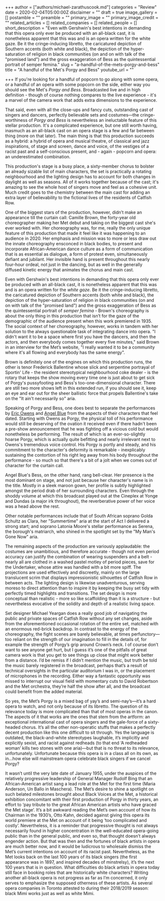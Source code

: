 +++
author = ["authors/michael-zarathuscook.md"]
categories = "Review"
date = 2020-02-04T05:00:00Z
disclaimer = ""
draft = true
image_gallery = []
postamble = ""
preamble = ""
primary_image = ""
primary_image_credit = ""
related_articles = []
related_companies = []
related_people = []
short_description = "Even with Gershwin's best intentions in demanding that this opera only ever be produced with an all-black cast, it is nonetheless apparent that this was and is an opera written for the white gaze. Be it the cringe-inducing libretto, the caricatured depiction of Southern accents (both white and black), the depiction of the hyper-saturation of religion in black communities (on and on with talk of the \"promised land\") and the gross exaggeration of Bess as the quintessential portrait of semper femina."
slug = "a-handful-of-the-mets-porgy-and-bess"
title = "A handful of the Met's Porgy and Bess"
youtube_url = ""

+++
If you're looking for a handful of popcorn to go along with some opera, or a handful of an opera with some popcorn on the side, either way you should see the Met's _Porgy and Bess_. Broadcasted live and in high definition - though of course nothing compares to the live experience - it's a marvel of the camera work that adds extra dimensions to the experience.

That said, even with all the close-ups and fancy cuts, outstanding cast of singers and dancers, perfectly believable sets and costumes—the cringe-worthiness of _Porgy and Bess_ is nevertheless an ineluctable feature of this stellar production. It's a complicated experience, but one still worth having, inasmuch as an all-black cast on an opera stage is a few and far between thing (more on that later). The main thing is that this production succeeds as a hybrid: a hybrid of opera and musical theatre, of classical and jazz inspirations, of stage and screen, dance and voice, of the vestiges of a racist past and a self-conscious present, and - again - popcorn and opera: an underestimated combination.

This production's stage is a busy place, a sixty-member chorus to bolster an already sizable list of main characters, the set is practically a rotating neighbourhood and the lighting design has to account for both changes in daylight as well as seasons. All of it works together because of the cast; it's amazing to see the whole host of singers move and feel as a cohesive unit. Much credit goes to the chemistry between the main cast for adding an extra layer of believability to the fictional lives of the residents of Catfish Row.

One of the biggest stars of the production, however, didn’t make an appearance till the curtain call: Camille Brown, the forty-year old choreographer making her Met debut and taking on the biggest cast she's ever worked with. Her choreography was, for me, really the only unique feature of this production that made it feel like it was happening to an audience in 2020. Her emphasis and mission was to more or less draw out the innate choreography ensconced in black bodies, to present and incorporate African-American dance culture as a form of communication that is as essential as dialogue, a form of protest even, simultaneously defiant and jubilant. Her invisible hand is present throughout this nearly four-hour ordeal, not just in the dancing, but as well in the generally diffused kinetic energy that animates the chorus and main cast.

Even with Gershwin's best intentions in demanding that this opera only ever be produced with an all-black cast, it is nonetheless apparent that this was and is an opera written for the _white gaze_. Be it the cringe-inducing libretto, the caricatured depiction of Southern accents (both white and black), the depiction of the hyper-saturation of religion in black communities (on and on with talk of the "promised land") and the gross exaggeration of Bess as the quintessential portrait of _semper femina_ - Brown's choreography is about the only thing in this production that isn’t for the gaze of the demographic of the audience present when this work premiered in 1935. The social context of her choreography, however, works in tandem with her solution to the always questionable task of integrating dance into opera. "I didn't want it to be a space where first you have the dancers, and then the actors, and then everybody comes together every five minutes," said Brown in an interview for the Met’s website, "I really wanted it to be a community where it's all flowing and everybody has the same energy".

Brown is definitely one of the engines on which this production runs, the other is tenor Frederick Ballentine whose slick and serpentine portrayal of Sportin' Life - the resident stereotypical neighbourhood coke dealer - is the rotary that keeps the show moving every time one is just about to get sick of Porgy's pussyfooting and Bess's too-one-dimensional character. There are still two more shows left in this extended run, if you should see it, keep an eye and ear out for the sheer ballistic force that propels Ballentine's take on the "It ain't necessarily so" aria.

Speaking of Porgy and Bess, one does best to separate the performances by [Eric Owens](/scene/people/eric-owens/) and [Angel Blue](/spotlight-on-angel-blue/) from the aspects of their characters that feel dated. Starting with Owens as Porgy, the physical toll of his performance would still be deserving of the ovation it received even if there hadn't been a pre-show announcement that he was fighting off a vicious cold but would nonetheless be performing. The result of which is an ever-so-slightly hoarse Porgy, which is actually quite befitting and nearly irrelevant next to Owens's tremendous voice control. His Porgy is portly and steady, and his commitment to the character's deformity is remarkable - inexplicably sustaining the contortion of his right leg away from his body throughout the performance - so much so that there's a bit of a jolt when we comes out of character for the curtain call.

Angel Blue's Bess, on the other hand, rang bell-clear. Her presence is the most dominant on stage, and not just because her character's name is in the title. Mostly in a sleek maroon gown, her profile is subtly highlighted amongst the period drab of her surrounding characters. Even through the shoddy volume at which this broadcast played out at the Cineplex at Yonge and Dundas (a major irk throughout), the reverberative power of her voice was a head above the rest.

Other notable performances include that of South African soprano Golda Schultz as Clara, her "Summertime" aria at the start of Act I delivered a strong start; and soprano Latonia Moore's stellar performance as Serena, the borough's matriarch, who shined in the spotlight set by the "My Man's Gone Now" aria.

The remaining aspects of the production are variously applaudable: the costumes are unambitious, and therefore accurate - though not even period accuracy can justify the combination of wearing suspenders and a belt - nearly all are clothed in a washed pastel motley of period pieces, save for the Undertaker, whose attire was handled with a bit more spiff. The projections are used effectively and discreetly, mainly on the large translucent scrim that displays impressionistic silhouettes of Catfish Row in between acts. The lighting design is likewise unadventurous, serving moreso to direct attention than to inspire it by keeping the busy set tidy with perfectly timed highlights and transitions. The set design is more conceptual than realistic - more so like scaffolding than it is a structure - but nevertheless evocative of the solidity and depth of a realistic living space. 

Set designer Michael Yeargan does a really good job of navigating the public and private spaces of Catfish Row without any set changes, aside from the aforementioned occasional rotation of the entire set, matched with an enormous red-brick backdrop. In contrast to the  energy of the choreography, the fight scenes are barely believable, at times perfunctory—too reliant on the strength of our imagination to fill in the details of, for example the strength of Porgy’s grip around Crown’s neck. I of course don’t want to see anyone get hurt, but I guess it’s one of the pitfalls of great camera work is that you get to see things up close that might work better from a distance. I’d be remiss if I didn’t mention the music, but truth be told the music barely registered in the broadcast, perhaps that’s a result of technical oversights in the particular auditorium I was in, or the placement of microphones in the recording. Either way a fantastic opportunity was missed to interrupt our visual field with momentary cuts to David Robertson and the Met orchestra, they’re half the show after all, and the broadcast could benefit from the added material.

So yes, the Met’s Porgy is a mixed bag of yay’s and semi-nay’s—it’s a hard opera to watch, and not only because of its libretto. The question of its relevance today is more complicated than that of most operas in the canon. The aspects of it that works are the ones that stem from the artform: an exceptional international cast of opera singers and the gale-force of a sixty-headed chorus. It’s all the other non-operatic stuffs that makes a perfectly decent production like this one difficult to sit through. Yes the language is outdated, the black-and-white stereotypes laughable, it’s implicitly and explicitly sexist, and racist against redheads (to that end ‘A redheaded woman’ kills two stones with one aria)—but that is no threat to its relevance, unfortunately. Unfortunate because this opera is in a class all on its own, as in...how else will mainstream opera celebrate black singers if we cancel Porgy?

It wasn’t until the very late date of January 1955, under the auspices of the relatively progressive leadership of General Manager Rudolf Bing that an African-American artist sang a lead role at the Met for the first time (Maria Anderson, Un Ballo in Maschera). The Met’s desire to shine a spotlight on such belated milestones brought about Black Voices at the Met, a historical exhibition concomitant with their first production of Porgy in thirty years, an effort to ‘pay tribute to the great African American artists who have graced the Met stage’. It’s a bit awkward reading the Met’s own account of how its Chairman in the 1930’s, Otto Kahn, decided against giving this opera its world premiere at the Met on account of it being ‘too complicated and costly’. Nevertheless, it is a reminder that progressive thought is not always necessarily found in higher concentration in the well-educated opera-going public than in the general public, and even so, that thought doesn’t always engender action. But that was then and the fortunes of  black artists in opera are much better now, and it would be ludicrous to wholesale dismiss the Met’s current intentions on account of its racist past. Nevertheless, as the Met looks back on the last 100 years of its black singers (the first appearance was in 1897, and inspired decades of minstrelsy), it’s the next 100 years that is in question. What difficulties do black artists in opera today still face in booking roles that are historically white characters? Writing another all-black opera is not progress as far as I’m concerned, it only serves to emphasize the supposed otherness of these artists. As several opera companies in Toronto attested to during their 2018/2019 season: black Mimi works just as well as white Mimi.
